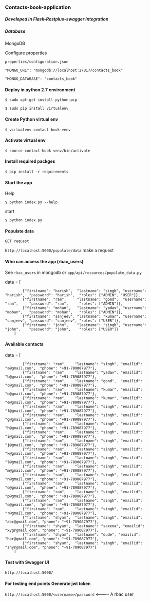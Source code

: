 ### Contacts-book-application

##### Developed in Flask-Restplus-swagger integration

##### Database 

MongoDB

Configure properties

`properties/configuration.json`

`"MONGO_URI": "mongodb://localhost:27017/contacts_book"`

`"MONGO_DATABASE": "contacts_book"`

#### Deploy in python 2.7 environment

`$ sudo apt-get install python-pip`

`$ sudo pip install virtualenv`

#### Create Python virtual env

`$ virtualenv contact-book-venv`

#### Activate virtual env
`$ source contact-book-venv/bin/activate`

#### Install required packges

`$ pip install -r requirements`

#### Start the app

Help

`$ python index.py --help`

start 

`$ python index.py`

#### Populate data

`GET request`

`http://localhost:5000/populate/data` make a request

#### Who can access the app (rbac_users)

See `rbac_users` in mongodb or `app/api/resources/populate_data.py`

data = [
            
            {"firstname": "harish",  "lastname": "singh", "username": "harish",  "password": "harish",  "roles": ["ADMIN", "USER"]},
            {"firstname": "ram",     "lastname": "gond",  "username": "ram",     "password": "ram",     "roles": ["ADMIN"]},
            {"firstname": "mohan",   "lastname": "yadav", "username": "mohan",   "password": "mohan",   "roles": ["ADMIN"]},
            {"firstname": "sanjeev", "lastname": "kumar", "username": "sanjeev", "password": "sanjeev", "roles": ["USER"]},
            {"firstname": "john",    "lastname": "singh", "username": "john",    "password": "john",    "roles": ["USER"]}
        ]
        
#### Available contacts

data = [

            {"firstname": "ram",    "lastname": "singh", "emailid": "a@gmail.com",  "phone": "+91-789087977"},
            {"firstname": "ram",    "lastname": "yadav", "emailid": "b@gmail.com",  "phone": "+91-789087977"},
            {"firstname": "ram",    "lastname": "gond",  "emailid": "c@gmail.com",  "phone": "+91-789087977"},
            {"firstname": "ram",    "lastname": "kumar", "emailid": "d@gmail.com",  "phone": "+91-789087977"},
            {"firstname": "ram",    "lastname": "kumar", "emailid": "e@gmail.com",  "phone": "+91-789087977"},
            {"firstname": "ram",    "lastname": "singh", "emailid": "f@gmail.com",  "phone": "+91-789087977"},
            {"firstname": "ram",    "lastname": "singh", "emailid": "g@gmail.com",  "phone": "+91-789087977"},
            {"firstname": "ram",    "lastname": "singh", "emailid": "h@gmail.com",  "phone": "+91-789087977"},
            {"firstname": "ram",    "lastname": "singh", "emailid": "i@gmail.com",  "phone": "+91-789087977"},
            {"firstname": "ram",    "lastname": "singh", "emailid": "j@gmail.com",  "phone": "+91-789087977"},
            {"firstname": "ram",    "lastname": "singh", "emailid": "k@gmail.com",  "phone": "+91-789087977"},
            {"firstname": "ram",    "lastname": "singh", "emailid": "l@gmail.com",  "phone": "+91-789087977"},
            {"firstname": "ram",    "lastname": "singh", "emailid": "m@gmail.com",  "phone": "+91-789087977"},
            {"firstname": "ram",    "lastname": "singh", "emailid": "n@gmail.com",  "phone": "+91-789087977"},
            {"firstname": "ram",    "lastname": "singh", "emailid": "o@gmail.com",  "phone": "+91-789087977"},
            {"firstname": "ram",    "lastname": "singh", "emailid": "p@gmail.com",  "phone": "+91-789087977"},
            {"firstname": "ram",    "lastname": "singh", "emailid": "q@gmail.com",  "phone": "+91-789087977"},
            {"firstname": "ram",    "lastname": "singh", "emailid": "r@gmail.com",  "phone": "+91-789087977"},
            {"firstname": "shyam",  "lastname": "singh", "emailid": "abc@gmail.com", "phone": "+91-789087977"},
            {"firstname": "shyam",  "lastname": "saxena", "emailid": "xyg@gmail.com", "phone": "+91-789087977"},
            {"firstname": "shyam",  "lastname": "dude", "emailid": "har@gmail.com", "phone": "+91-789087977"},
            {"firstname": "shyam",  "lastname": "singh", "emailid": "shy@gmail.com", "phone": "+91-789087977"}
        ]
        
#### Test with Swagger UI

`http://localhost:5000/`

#### For testing end points Generate jwt token

`http://localhost:5000/<username>/password` <---- A rbac user





